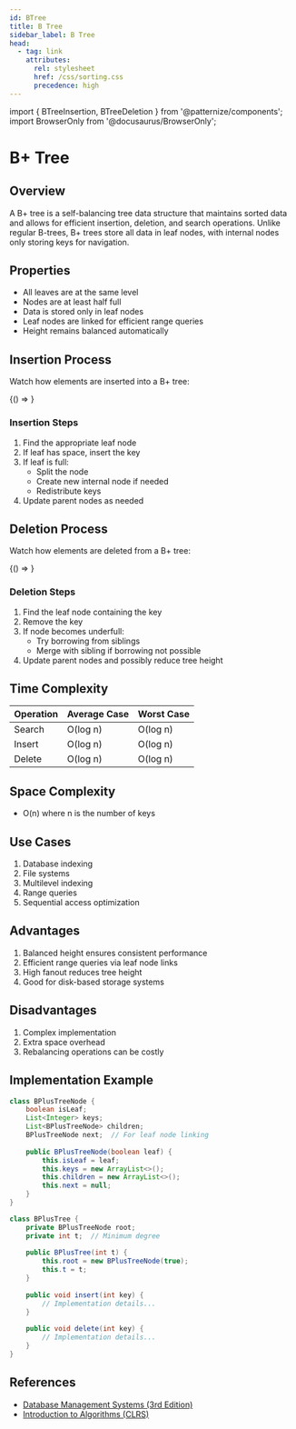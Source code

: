 ```yaml
---
id: BTree
title: B Tree
sidebar_label: B Tree
head:
  - tag: link
    attributes:
      rel: stylesheet
      href: /css/sorting.css
      precedence: high
---
```


import { BTreeInsertion, BTreeDeletion } from '@patternize/components';
import BrowserOnly from '@docusaurus/BrowserOnly';

# B+ Tree

## Overview
A B+ tree is a self-balancing tree data structure that maintains sorted data and allows for efficient insertion, deletion, and search operations. Unlike regular B-trees, B+ trees store all data in leaf nodes, with internal nodes only storing keys for navigation.

## Properties
- All leaves are at the same level
- Nodes are at least half full
- Data is stored only in leaf nodes
- Leaf nodes are linked for efficient range queries
- Height remains balanced automatically

## Insertion Process
Watch how elements are inserted into a B+ tree:

<BrowserOnly>
{() => <BTreeInsertion />}
</BrowserOnly>

### Insertion Steps
1. Find the appropriate leaf node
2. If leaf has space, insert the key
3. If leaf is full:
   - Split the node
   - Create new internal node if needed
   - Redistribute keys
4. Update parent nodes as needed

## Deletion Process
Watch how elements are deleted from a B+ tree:

<BrowserOnly>
{() => <BTreeDeletion />}
</BrowserOnly>

### Deletion Steps
1. Find the leaf node containing the key
2. Remove the key
3. If node becomes underfull:
   - Try borrowing from siblings
   - Merge with sibling if borrowing not possible
4. Update parent nodes and possibly reduce tree height

## Time Complexity
| Operation | Average Case | Worst Case |
|-----------|--------------|------------|
| Search    | O(log n)     | O(log n)   |
| Insert    | O(log n)     | O(log n)   |
| Delete    | O(log n)     | O(log n)   |

## Space Complexity
- O(n) where n is the number of keys

## Use Cases
1. Database indexing
2. File systems
3. Multilevel indexing
4. Range queries
5. Sequential access optimization

## Advantages
1. Balanced height ensures consistent performance
2. Efficient range queries via leaf node links
3. High fanout reduces tree height
4. Good for disk-based storage systems

## Disadvantages
1. Complex implementation
2. Extra space overhead
3. Rebalancing operations can be costly

## Implementation Example
```java
class BPlusTreeNode {
    boolean isLeaf;
    List<Integer> keys;
    List<BPlusTreeNode> children;
    BPlusTreeNode next;  // For leaf node linking
    
    public BPlusTreeNode(boolean leaf) {
        this.isLeaf = leaf;
        this.keys = new ArrayList<>();
        this.children = new ArrayList<>();
        this.next = null;
    }
}

class BPlusTree {
    private BPlusTreeNode root;
    private int t;  // Minimum degree
    
    public BPlusTree(int t) {
        this.root = new BPlusTreeNode(true);
        this.t = t;
    }
    
    public void insert(int key) {
        // Implementation details...
    }
    
    public void delete(int key) {
        // Implementation details...
    }
}
```

## References
- [Database Management Systems (3rd Edition)](https://www.amazon.com/Database-Management-Systems-Raghu-Ramakrishnan/dp/0072465638)
- [Introduction to Algorithms (CLRS)](https://mitpress.mit.edu/books/introduction-algorithms-fourth-edition) 